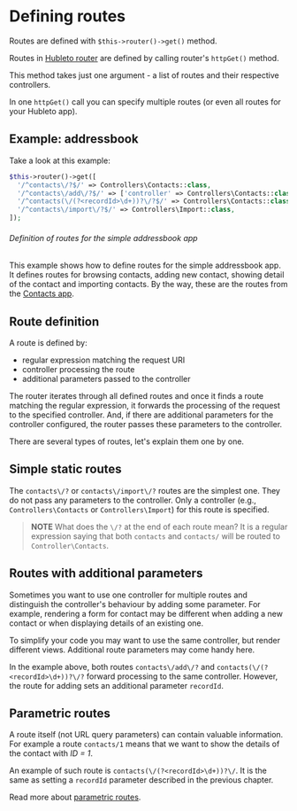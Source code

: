 # Defining routes

Routes are defined with `$this->router()->get()` method.

Routes in [Hubleto router](https://github.com/hubleto/framework/blob/main/src/Router.php) are defined by calling router's `httpGet()` method.

This method takes just one argument - a list of routes and their respective controllers.

In one `httpGet()` call you can specify multiple routes (or even all routes for your Hubleto app).

## Example: addressbook

Take a look at this example:

```php
$this->router()->get([
  '/^contacts\/?$/' => Controllers\Contacts::class,
  '/^contacts\/add\/?$/' => ['controller' => Controllers\Contacts::class, 'vars' => ['recordId' => -1]],
  '/^contacts(\/(?<recordId>\d+))?\/?$/' => Controllers\Contacts::class,
  '/^contacts\/import\/?$/' => Controllers\Import::class,
]);
```
###### Definition of routes for the simple addressbook app

This example shows how to define routes for the simple addressbook app. It defines routes for browsing contacts, adding new contact, showing detail of the contact and importing contacts. By the way, these are the routes from the [Contacts app](../apps/community/contacts).

## Route definition

A route is defined by:

  * regular expression matching the request URI
  * controller processing the route
  * additional parameters passed to the controller

The router iterates through all defined routes and once it finds a route matching the regular expression, it forwards the processing of the request to the specified controller. And, if there are additional parameters for the controller configured, the router passes these parameters to the controller.

There are several types of routes, let's explain them one by one.

## Simple static routes

The `contacts\/?` or `contacts\/import\/?` routes are the simplest one. They do not pass any parameters to the controller. Only a controller (e.g., `Controllers\Contacts` or `Controllers\Import`) for this route is specified.

> **NOTE** What does the `\/?` at the end of each route mean? It is a regular expression saying that both `contacts` and `contacts/` will be routed to `Controller\Contacts`.

## Routes with additional parameters

Sometimes you want to use one controller for multiple routes and distinguish the controller's behaviour by adding some parameter. For example, rendering a form for contact may be different when adding a new contact or when displaying details of an existing one.

To simplify your code you may want to use the same controller, but render different views. Additional route parameters may come handy here.

In the example above, both routes `contacts\/add\/?` and `contacts(\/(?<recordId>\d+))?\/?` forward processing to the same controller. However, the route for adding sets an additional parameter `recordId`.

## Parametric routes


A route itself (not URL query parameters) can contain valuable information. For example a route `contacts/1` means that we want to show the details of the contact with *ID = 1*.

An example of such route is `contacts(\/(?<recordId>\d+))?\/`. It is the same as setting a `recordId` parameter described in the previous chapter.

Read more about [parametric routes](routing/parametric-routes).